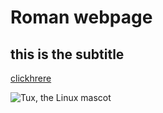 
# Roman webpage
## this is the subtitle
  [clickhrere](https://www.markdownguide.org/basic-syntax/)
  
  ![Tux, the Linux mascot](https://miro.medium.com/max/1400/1*Ki6EjlwRI2oQvS3-apm5vQ.png)
